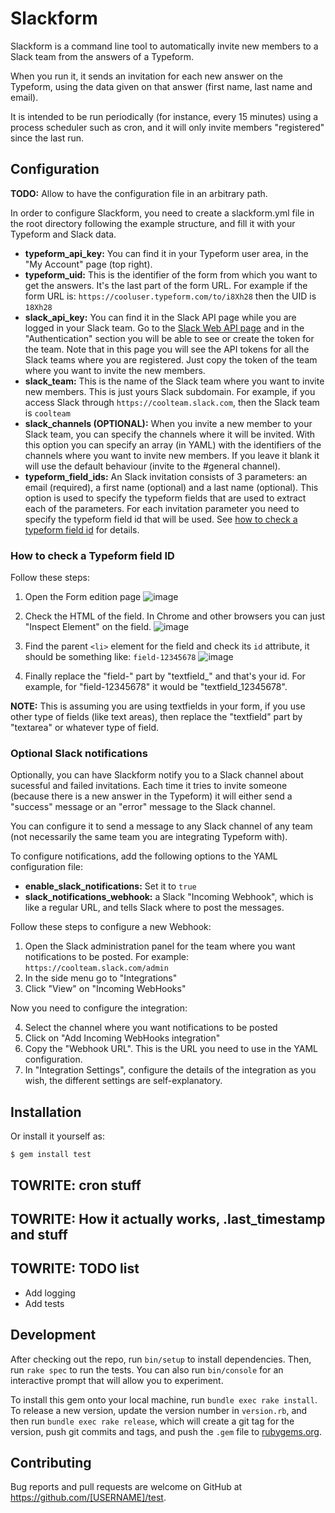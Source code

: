 # Slackform

Slackform is a command line tool to automatically invite new members to a Slack team from the answers of a Typeform.

When you run it, it sends an invitation for each new answer on the Typeform, using the data given on that answer (first name, last name and email).

It is intended to be run periodically (for instance, every 15 minutes) using a process scheduler such as cron, and it will only invite members "registered" since the last run.

## Configuration

**TODO:** Allow to have the configuration file in an arbitrary path.

In order to configure Slackform, you need to create a slackform.yml file in the root directory following the example structure, and fill it with your Typeform and Slack data.

- **typeform_api_key:** You can find it in your Typeform user area, in the "My Account" page (top right).
- **typeform_uid:** This is the identifier of the form from which you want to get the answers. It's the last part of the form URL. For example if the form URL is: ```https://cooluser.typeform.com/to/i8Xh28``` then the UID is ```18Xh28```
- **slack_api_key:** You can find it in the Slack API page while you are logged in your Slack team. Go to the [Slack Web API page](https://api.slack.com/web) and in the "Authentication" section you will be able to see or create the token for the team. Note that in this page you will see the API tokens for all the Slack teams where you are registered. Just copy the token of the team where you want to invite the new members.
- **slack_team:** This is the name of the Slack team where you want to invite new members. This is just yours Slack subdomain. For example, if you access Slack through ```https://coolteam.slack.com```, then the Slack team is ```coolteam```
- **slack_channels (OPTIONAL):** When you invite a new member to your Slack team, you can specify the channels where it will be invited. With this option you can specify an array (in YAML) with the identifiers of the channels where you want to invite new members. If you leave it blank it will use the default behaviour (invite to the #general channel).
- **typeform_field_ids:** An Slack invitation consists of 3 parameters: an email (required), a first name (optional) and a last name (optional). This option is used to specify the typeform fields that are used to extract each of the parameters. For each invitation parameter you need to specify the typeform field id that will be used. See [how to check a typeform field id](#how-to-check-a-typeform-field-id) for details.

### How to check a Typeform field ID

Follow these steps:

1. Open the Form edition page
![image](https://cloud.githubusercontent.com/assets/3403704/11236413/bb45c554-8dd9-11e5-8f03-9f3dbb611d30.png)

2. Check the HTML of the field. In Chrome and other browsers you can just "Inspect Element" on the field.
![image](https://cloud.githubusercontent.com/assets/3403704/11236582/f57f2340-8dda-11e5-8d56-65b039952910.png)

3. Find the parent ```<li>``` element for the field and check its ```id``` attribute, it should be something like: ```field-12345678```
![image](https://cloud.githubusercontent.com/assets/3403704/11236716/b2af6c68-8ddb-11e5-9e50-5782336e8cce.png)

4. Finally replace the "field-" part by "textfield_" and that's your id. For example, for "field-12345678" it would be "textfield_12345678".

**NOTE:** This is assuming you are using textfields in your form, if you use other type of fields (like text areas), then replace the "textfield" part by "textarea" or whatever type of field.

### Optional Slack notifications

Optionally, you can have Slackform notify you to a Slack channel about sucessful and failed invitations. Each time it tries to invite someone (because there is a new answer in the Typeform) it will either send a "success" message or an "error" message to the Slack channel.

You can configure it to send a message to any Slack channel of any team (not necessarily the same team you are integrating Typeform with).

To configure notifications, add the following options to the YAML configuration file:
- **enable_slack_notifications:** Set it to ```true```
- **slack_notifications_webhook:** a Slack "Incoming Webhook", which is like a regular URL, and tells Slack where to post the messages.

Follow these steps to configure a new Webhook:

1. Open the Slack administration panel for the team where you want notifications to be posted. For example: ```https://coolteam.slack.com/admin```
2. In the side menu go to "Integrations"
3. Click "View" on "Incoming WebHooks"

Now you need to configure the integration:

4. Select the channel where you want notifications to be posted
5. Click on "Add Incoming WebHooks integration"
6. Copy the "Webhook URL". This is the URL you need to use in the YAML configuration.
7. In "Integration Settings", configure the details of the integration as you wish, the different settings are self-explanatory.

## Installation

Or install it yourself as:

    $ gem install test

## TOWRITE: cron stuff
## TOWRITE: How it actually works, .last_timestamp and stuff
## TOWRITE: TODO list
- Add logging
- Add tests

## Development

After checking out the repo, run `bin/setup` to install dependencies. Then, run `rake spec` to run the tests. You can also run `bin/console` for an interactive prompt that will allow you to experiment.

To install this gem onto your local machine, run `bundle exec rake install`. To release a new version, update the version number in `version.rb`, and then run `bundle exec rake release`, which will create a git tag for the version, push git commits and tags, and push the `.gem` file to [rubygems.org](https://rubygems.org).

## Contributing

Bug reports and pull requests are welcome on GitHub at https://github.com/[USERNAME]/test.
